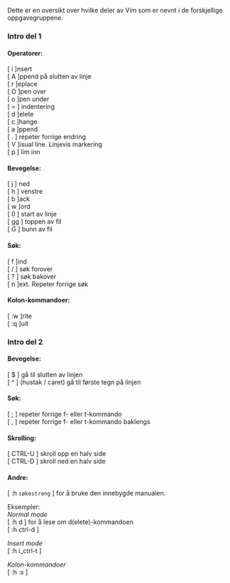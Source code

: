 Dette er en oversikt over hvilke deler av Vim som er nevnt i de forskjellige oppgavegruppene.

### Intro del 1
#### Operatorer:
[ i ]nsert  
[ A ]ppend på slutten av linje  
[ r ]eplace  
[ O ]pen over  
[ o ]pen under  
[ = ] indentering  
[ d ]elete  
[ c ]hange  
[ a ]ppend  
[ . ] repeter forrige endring  
[ V ]isual line. Linjevis markering  
[ p ] lim inn  

#### Bevegelse:
[ j ] ned  
[ h ] venstre  
[ b ]ack  
[ w ]ord  
[ 0 ] start av linje  
[ gg ] toppen av fil  
[ G ] bunn av fil  

#### Søk:
[ f ]ind  
[ / ] søk forover  
[ ? ] søk bakover  
[ n ]ext. Repeter forrige søk  

#### Kolon-kommandoer:
[ :w ]rite  
[ :q ]uit  

### Intro del 2
#### Bevegelse:  
[ $ ] gå til slutten av linjen  
[ ^ ] (hustak / caret) gå til første tegn på linjen  

#### Søk:  
[ ; ] repeter forrige f- eller t-kommando  
[ , ] repeter forrige f- eller t-kommando baklengs  

#### Skrolling:  
[ CTRL-U ] skroll opp en halv side  
[ CTRL-D ] skroll ned en halv side  

#### Andre:  
[ :h `søkestreng` ] for å bruke den innebygde manualen.  

Eksempler:  
*Normal mode*  
[ :h d ] for å lese om d(elete)-kommandoen  
[ :h ctrl-d ]  

*Insert mode*  
[ :h i_ctrl-t ]  

*Kolon-kommandoer*  
[ :h :s ]  
